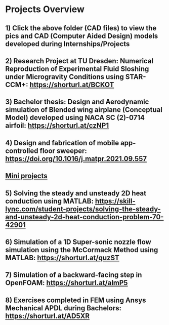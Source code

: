 # Projects Overview

## 1) Click the above folder (CAD files) to view the pics and CAD (Computer Aided Design) models developed during Internships/Projects

## 2) Research Project at TU Dresden: Numerical Reproduction of Experimental Fluid Sloshing under Microgravity Conditions using STAR-CCM+: https://shorturl.at/BCKOT
## 3) Bachelor thesis: Design and Aerodynamic simulation of Blended wing airplane (Conceptual Model) developed using NACA SC (2)-0714 airfoil: https://shorturl.at/czNP1
## 4) Design and fabrication of mobile app-controlled floor sweeper: https://doi.org/10.1016/j.matpr.2021.09.557

## <ins>Mini projects</ins>
## 5) Solving the steady and unsteady 2D heat conduction using MATLAB: https://skill-lync.com/student-projects/solving-the-steady-and-unsteady-2d-heat-conduction-problem-70-42901
## 6) Simulation of a 1D Super-sonic nozzle flow simulation using the McCormack Method using MATLAB: https://shorturl.at/quzST
## 7) Simulation of a backward-facing step in OpenFOAM: https://shorturl.at/almP5
## 8) Exercises completed in FEM using Ansys Mechanical APDL during Bachelors: https://shorturl.at/AD5XR

